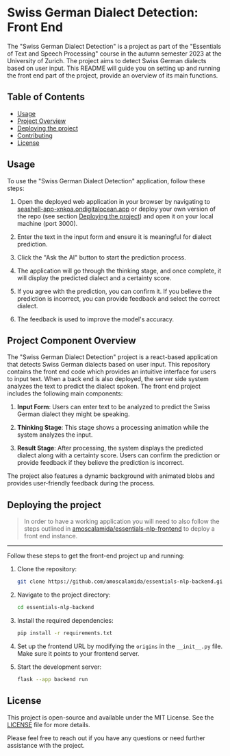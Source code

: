 # Swiss German Dialect Detection: Front End

The "Swiss German Dialect Detection" is a project as part of the "Essentials of Text and Speech Processing" course in the autumn semester 2023 at the University of Zurich. The project aims to detect Swiss German dialects based on user input. This README will guide you on setting up and running the front end part of the project, provide an overview of its main functions.

## Table of Contents
- [Usage](#usage)
- [Project Overview](#project-overview)
- [Deploying the project](#deploying-the-project)
- [Contributing](#contributing)
- [License](#license)


## Usage

To use the "Swiss German Dialect Detection" application, follow these steps:

1. Open the deployed web application in your browser by navigating to [seashell-app-xnkoa.ondigitalocean.app](https://seashell-app-xnkoa.ondigitalocean.app/) or deploy your own version of the repo (see section [Deploying the project](#deploying-the-project)) and open it on your local machine (port 3000).

2. Enter the text in the input form and ensure it is meaningful for dialect prediction.

3. Click the "Ask the AI" button to start the prediction process.

4. The application will go through the thinking stage, and once complete, it will display the predicted dialect and a certainty score.

5. If you agree with the prediction, you can confirm it. If you believe the prediction is incorrect, you can provide feedback and select the correct dialect.

6. The feedback is used to improve the model's accuracy.

## Project Component Overview

The "Swiss German Dialect Detection" project is a react-based application that detects Swiss German dialects based on user input. This repository contains the front end code which provides an intuitive interface for users to input text. When a back end is also deployed, the server side system analyzes the text to predict the dialect spoken. The front end project includes the following main components:

1. **Input Form**: Users can enter text to be analyzed to predict the Swiss German dialect they might be speaking.

2. **Thinking Stage**: This stage shows a processing animation while the system analyzes the input.

3. **Result Stage**: After processing, the system displays the predicted dialect along with a certainty score. Users can confirm the prediction or provide feedback if they believe the prediction is incorrect.

The project also features a dynamic background with animated blobs and provides user-friendly feedback during the process.

## Deploying the project

<blockquote>In order to have a working application you will need to also follow the steps outlined in <a href="https://github.com/amoscalamida/essentials-nlp-frontend.git">amoscalamida/essentials-nlp-frontend</a> to deploy a front end instance.</blockquote>

---
Follow these steps to get the front-end project up and running:

1. Clone the repository:
   ```bash
   git clone https://github.com/amoscalamida/essentials-nlp-backend.git
   ```

2. Navigate to the project directory:
   ```bash
   cd essentials-nlp-backend
   ```

3. Install the required dependencies:
   ```bash
   pip install -r requirements.txt
   ```
4. Set up the frontend URL by modifying the `origins` in the `__init__.py` file. Make sure it points to your frontend server.

5. Start the development server:
   ```bash
   flask --app backend run
   ```


## License

This project is open-source and available under the MIT License. See the [LICENSE](LICENSE) file for more details.

Please feel free to reach out if you have any questions or need further assistance with the project.
